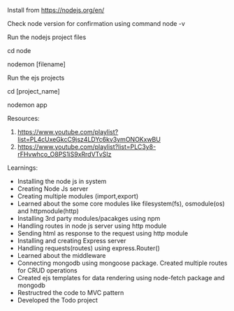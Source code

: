 Install from https://nodejs.org/en/

Check node version for confirmation using command node -v

Run the nodejs project files

cd node

nodemon [filename]

Run the ejs projects

cd [project_name]

nodemon app

Resources:

1. https://www.youtube.com/playlist?list=PL4cUxeGkcC9jsz4LDYc6kv3ymONOKxwBU
2. https://www.youtube.com/playlist?list=PLC3y8-rFHvwhco_O8PS1iS9xRrdVTvSIz

Learnings:

* Installing the node js in system
* Creating Node Js server
* Creating multiple modules (import,export)
* Learned about the some core modules like filesystem(fs), osmodule(os) and httpmodule(http)
* Installing 3rd party modules/pacakges using npm
* Handling routes in node js server using http module
* Sending html as response to the request using http module
* Installing and creating Express server
* Handling requests(routes) using express.Router()
* Learned about the middleware
* Connecting mongodb using mongoose package. Created multiple routes for CRUD operations
* Created ejs templates for data rendering using node-fetch package and mongodb
* Restructred the code to MVC pattern
* Developed the Todo project
